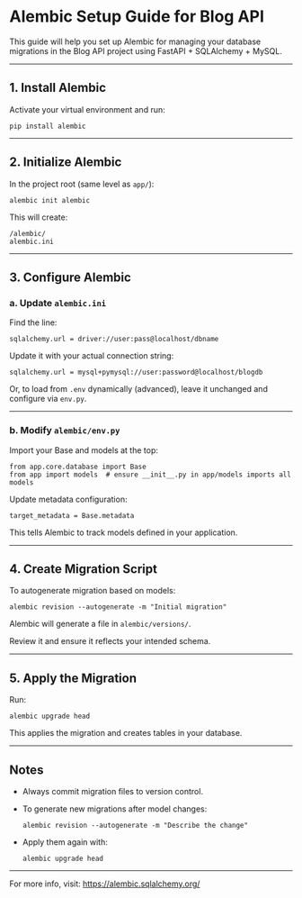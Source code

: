 # Alembic Setup Guide for Blog API

This guide will help you set up Alembic for managing your database migrations in the Blog API project using FastAPI + SQLAlchemy + MySQL.

---

## 1. Install Alembic

Activate your virtual environment and run:

    pip install alembic

---

## 2. Initialize Alembic

In the project root (same level as `app/`):

    alembic init alembic

This will create:

    /alembic/
    alembic.ini

---

## 3. Configure Alembic

### a. Update `alembic.ini`

Find the line:

    sqlalchemy.url = driver://user:pass@localhost/dbname

Update it with your actual connection string:

    sqlalchemy.url = mysql+pymysql://user:password@localhost/blogdb

Or, to load from `.env` dynamically (advanced), leave it unchanged and configure via `env.py`.

---

### b. Modify `alembic/env.py`

Import your Base and models at the top:

    from app.core.database import Base
    from app import models  # ensure __init__.py in app/models imports all models

Update metadata configuration:

    target_metadata = Base.metadata

This tells Alembic to track models defined in your application.

---

## 4. Create Migration Script

To autogenerate migration based on models:

    alembic revision --autogenerate -m "Initial migration"

Alembic will generate a file in `alembic/versions/`.

Review it and ensure it reflects your intended schema.

---

## 5. Apply the Migration

Run:

    alembic upgrade head

This applies the migration and creates tables in your database.

---

## Notes

- Always commit migration files to version control.
- To generate new migrations after model changes:

      alembic revision --autogenerate -m "Describe the change"

- Apply them again with:

      alembic upgrade head

---

For more info, visit: https://alembic.sqlalchemy.org/

